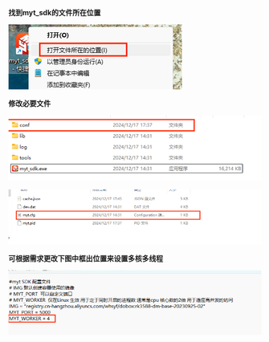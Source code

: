 **找到myt_sdk的文件所在位置**

![image-20241217174523634](/img/dh1.png)

**修改必要文件**

![image-20241217174545136](/img/dh2.png)

![image-20241217174556203](/img/dh3.png)

**可根据需求更改下图中框出位置来设置多核多线程**

![image-20241217174611461](/img/dh4.png)